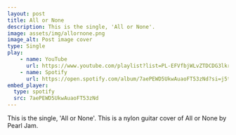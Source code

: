 ```yaml
---
layout: post
title: All or None
description: This is the single, 'All or None'. 
image: assets/img/allornone.png
image_alt: Post image cover
type: Single
play:
    - name: YouTube
      url: https://www.youtube.com/playlist?list=PL-EFVfbjWLvZTDCDG3lkrVQwj1eH11TZ4
    - name: Spotify
      url: https://open.spotify.com/album/7aePEWD5UkwAuaoFT53zNd?si=j5tYxYyMQLWhT5bxfs5tbA
embed_player: 
  type: spotify
  src: 7aePEWD5UkwAuaoFT53zNd
---
```

This is the single, 'All or None'. 
This is a nylon guitar cover of All or None by Pearl Jam. 
